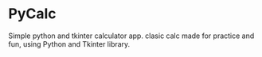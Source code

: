 # PyCalc
Simple python and tkinter calculator app.
clasic calc made for practice and fun,
using Python and Tkinter library.
